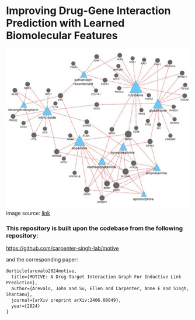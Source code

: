 # Improving Drug-Gene Interaction Prediction with Learned Biomolecular Features

![plot](drug_gene_inter.jpeg)
image source: [link](https://www.nature.com/articles/srep04176/figures/2)

### This repository is built upon the codebase from the following repository:
https://github.com/carpenter-singh-lab/motive

and the corresponding paper:
```
@article{arevalo2024motive,
  title={MOTIVE: A Drug-Target Interaction Graph For Inductive Link Prediction},
  author={Arevalo, John and Su, Ellen and Carpenter, Anne E and Singh, Shantanu},
  journal={arXiv preprint arXiv:2406.08649},
  year={2024}
}
```
